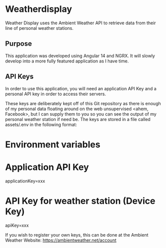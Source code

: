 # Weatherdisplay

Weather Display uses the Ambient Weather API to retrieve data from their line of personal weather stations.

## Purpose

This application was developed using Angular 14 and NGRX.  It will slowly develop into a more fully featured application as I have time.  

## API Keys
In order to use this application, you will need an application API Key and a personal API key in order to access their servers.  

These keys are deliberately kept off of this Git repository as there is enough of my personal data floating around on the web unsupervised <ahem, Facebook>, but I can supply them to you so you can see the output of my personal weather station if need be.  The keys are stored in a file called assets/.env in the following format:

  # Environment variables

  # Application API Key
  applicationKey=xxx

  # API Key for weather station (Device Key)
  apiKey=xxx
  
If you wish to register your own keys, this can be done at the Ambient Weather Website: https://ambientweather.net/account


